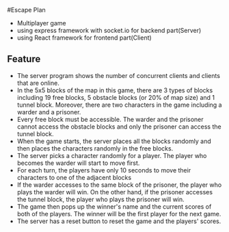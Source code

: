 #Escape Plan 

 - Multiplayer game 
 - using express framework with socket.io for backend part(Server)
 - using React framework for frontend part(Client)
 
 
 ## Feature 

 - The server program shows the number of concurrent clients and clients that are
online.
 -  In the 5x5 blocks of the map in this game, there are 3 types of blocks including 19 free
blocks, 5 obstacle blocks (or 20% of map size) and 1 tunnel block. Moreover, there are
two characters in the game including a warder and a prisoner.
 -  Every free block must be accessible. The warder and the prisoner cannot access the
obstacle blocks and only the prisoner can access the tunnel block.
 -  When the game starts, the server places all the blocks randomly and then places the
characters randomly in the free blocks. 
 -  The server picks a character randomly for a player. The player who becomes the
warder will start to move first.
 -  For each turn, the players have only 10 seconds to move their characters to one of
the adjacent blocks
 -  If the warder accesses to the same block of the prisoner, the player who plays the
warder will win. On the other hand, if the prisoner accesses the tunnel block, the
player who plays the prisoner will win.
 -  The game then pops up the winner's name and the current scores of both of the
players. The winner will be the first player for the next game.
 -  The server has a reset button to reset the game and the players' scores. 


